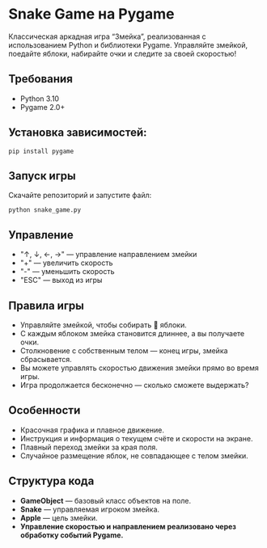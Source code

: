 # Snake Game на Pygame

Классическая аркадная игра “Змейка”, реализованная с использованием Python и библиотеки Pygame. Управляйте змейкой, поедайте яблоки, набирайте очки и следите за своей скоростью!


## Требования
- Python 3.10
- Pygame 2.0+

## Установка зависимостей:
```
pip install pygame
```

## Запуск игры
Скачайте репозиторий и запустите файл:
```
python snake_game.py
```

## Управление
-	"↑, ↓, ←, →" — управление направлением змейки
-	"+" — увеличить скорость
-	"-" — уменьшить скорость
- "ESC" — выход из игры

 ## Правила игры
- Управляйте змейкой, чтобы собирать 🍎 яблоки.
- С каждым яблоком змейка становится длиннее, а вы получаете очки.
- Столкновение с собственным телом — конец игры, змейка сбрасывается.
- Вы можете управлять скоростью движения змейки прямо во время игры.
- Игра продолжается бесконечно — сколько сможете выдержать?

 ## Особенности
- Красочная графика и плавное движение.
- Инструкция и информация о текущем счёте и скорости на экране.
- Плавный переход змейки за края поля.
- Случайное размещение яблок, не совпадающее с телом змейки.


## Структура кода
- **GameObject** — базовый класс объектов на поле.
- **Snake** — управляемая игроком змейка.
- **Apple** — цель змейки.
- **Управление скоростью и направлением реализовано через обработку событий Pygame.**
